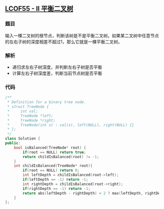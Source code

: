 ## [LCOF55 - II 平衡二叉树](https://leetcode-cn.com/problems/ping-heng-er-cha-shu-lcof/)

### 题目

输入一棵二叉树的根节点，判断该树是不是平衡二叉树。如果某二叉树中任意节点的左右子树的深度相差不超过1，那么它就是一棵平衡二叉树。

### 解析

- 递归求左右子树深度，并判断左右子树是否平衡
- 计算左右子树深度差，判断当前节点树是否平衡

### 代码

```C++
/**
 * Definition for a binary tree node.
 * struct TreeNode {
 *     int val;
 *     TreeNode *left;
 *     TreeNode *right;
 *     TreeNode(int x) : val(x), left(NULL), right(NULL) {}
 * };
 */
class Solution {
public:
    bool isBalanced(TreeNode* root) {
        if(root == NULL) return true;
        return childIsBalanced(root) != -1;
    }
    int childIsBalanced(TreeNode* root){
        if(root == NULL) return 0;
        int leftDepth = childIsBalanced(root->left);
        if(leftDepth == -1) return -1;
        int rightDepth = childIsBalanced(root->right);
        if(rightDepth == -1) return -1;
        return abs(leftDepth - rightDepth) < 2 ? max(leftDepth, rightDepth) + 1 : -1;
    }
};
```

